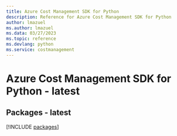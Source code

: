 ```yaml
---
title: Azure Cost Management SDK for Python
description: Reference for Azure Cost Management SDK for Python
author: lmazuel
ms.author: lmazuel
ms.data: 03/27/2023
ms.topic: reference
ms.devlang: python
ms.service: costmanagement
---
```

# Azure Cost Management SDK for Python - latest
## Packages - latest
[!INCLUDE [packages](cost-management-index.md)]